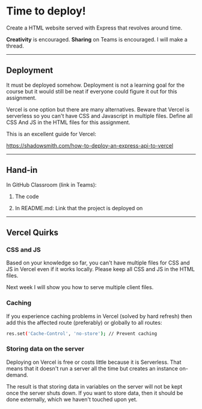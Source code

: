 # Time to deploy!

Create a HTML website served with Express that revolves around time. 

**Creativity** is encouraged. **Sharing** on Teams is encouraged. I will make a thread. 

---

## Deployment

It must be deployed somehow. Deployment is not a learning goal for the course but it would still be neat if everyone could figure it out for this assignment. 

Vercel is one option but there are many alternatives. Beware that Vercel is serverless so you can't have CSS and Javascript in multiple files. Define all CSS And JS in the HTML files for this assignment.

This is an excellent guide for Vercel:

https://shadowsmith.com/how-to-deploy-an-express-api-to-vercel

---

## Hand-in

In GitHub Classroom (link in Teams):

1. The code

2. In README.md: Link that the project is deployed on


---

## Vercel Quirks

### CSS and JS

Based on your knowledge so far, you can't have multiple files for CSS and JS in Vercel even if it works locally. Please keep all CSS and JS in the HTML files. 

Next week I will show you how to serve multiple client files.

### Caching

If you experience caching problems in Vercel (solved by hard refresh) then add this the affected route (preferably) or globally to all routes:

```bash
res.set('Cache-Control', 'no-store'); // Prevent caching
```

### Storing data on the server

Deploying on Vercel is free or costs little because it is Serverless. That means that it doesn't run a server all the time but creates an instance on-demand. 

The result is that storing data in variables on the server will not be kept once the server shuts down. If you want to store data, then it should be done externally, which we haven't touched upon yet.

